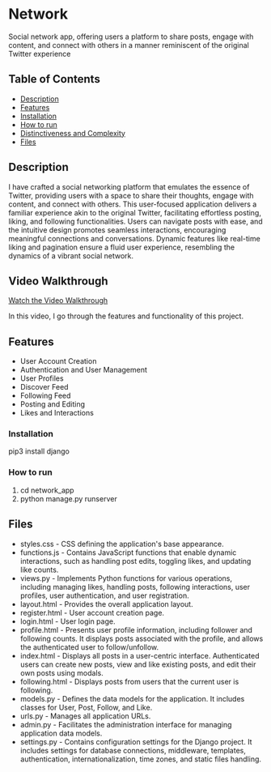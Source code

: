 # Network
Social network app, offering users a platform to share posts, engage with content, and connect with others in a manner reminiscent of the original Twitter experience


## Table of Contents
- [Description](#Description)
- [Features](#Features)
- [Installation](#Installation)
- [How to run](#How-to-run)
- [Distinctiveness and Complexity](#Distinctiveness-and-Complexity)
- [Files](#Files)


## Description
I have crafted a social networking platform that emulates the essence of Twitter, providing users with a space to share their thoughts, engage with content, and connect with others. This user-focused application delivers a familiar experience akin to the original Twitter, facilitating effortless posting, liking, and following functionalities. Users can navigate posts with ease, and the intuitive design promotes seamless interactions, encouraging meaningful connections and conversations. Dynamic features like real-time liking and pagination ensure a fluid user experience, resembling the dynamics of a vibrant social network.


## Video Walkthrough
[Watch the Video Walkthrough](https://youtu.be/djLbHY6uKjE)

In this video, I go through the features and functionality of this project.


## Features
- User Account Creation
- Authentication and User Management
- User Profiles
- Discover Feed
- Following Feed
- Posting and Editing
- Likes and Interactions


### Installation
pip3 install django


### How to run
1. cd network_app
2. python manage.py runserver


## Files
- styles.css - CSS defining the application's base appearance.
- functions.js - Contains JavaScript functions that enable dynamic interactions, such as handling post edits, toggling likes, and updating like counts.
- views.py - Implements Python functions for various operations, including managing likes, handling posts, following interactions, user profiles, user authentication, and user registration.
- layout.html - Provides the overall application layout.
- register.html - User account creation page.
- login.html - User login page.
- profile.html - Presents user profile information, including follower and following counts.  It displays posts associated with the profile, and allows the authenticated user to follow/unfollow.
- index.html - Displays all posts in a user-centric interface. Authenticated users can create new posts, view and like existing posts, and edit their own posts using modals.
- following.html - Displays posts from users that the current user is following.
- models.py - Defines the data models for the application. It includes classes for User, Post, Follow, and Like.
- urls.py - Manages all application URLs.
- admin.py - Facilitates the administration interface for managing application data models.
- settings.py - Contains configuration settings for the Django project. It includes settings for database connections, middleware, templates, authentication, internationalization, time zones, and static files handling.
